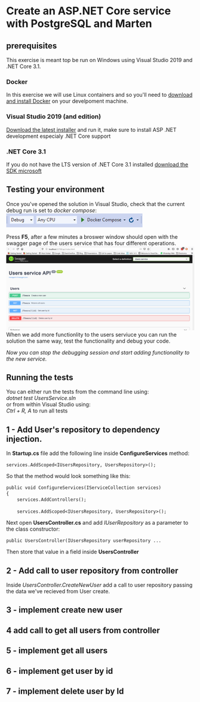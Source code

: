 # Create an ASP.NET Core service with PostgreSQL and Marten

## prerequisites
This exercise is meant top be run on Windows using Visual Studio 2019 and .NET Core 3.1.

### Docker
In this exercise we will use Linux containers and so you'll need to [download and install Docker](https://docs.docker.com/docker-for-windows/install/) on your develpoment machine.

### Visual Studio 2019 (and edition)
[Download the latest installer](https://visualstudio.microsoft.com/downloads/) and run it, make sure to install ASP .NET  development especialy .NET Core support

### .NET Core 3.1
If you do not have the LTS version of .NET Core 3.1 installed [download the SDK microsoft](https://dotnet.microsoft.com/download/dotnet-core)

## Testing your environment
Once you've opened the solution in Visual Studio, check that the current debug run is set to _docker compose_: ![debug docker compose](./Images/debug_docker_compose.PNG)

Press __F5__, after a few minutes a broswer window should open with the swagger page of the users service that has four different operations. 
![swagger on browser](./Images/swagger_on_browser.PNG)
When we add more functionlity to the users serviuce you can run the solution the same way, test the functionality and debug your code.

_Now you can stop the debugging session and start adding functionality to the new service._

## Running the tests
You can either run the tests from the command line using:   
_dotnet test UsersService.sln_  
or from within Visual Studio using:  
_Ctrl + R, A_ to run all tests

## 1 - Add User's repository to dependency injection.
In __Startup.cs__ file add the following line inside __ConfigureServices__ method:
```
services.AddScoped<IUsersRepository, UsersRepository>();
```
So that the method would look something like this:
```
public void ConfigureServices(IServiceCollection services)
{
    services.AddControllers();

    services.AddScoped<IUsersRepository, UsersRepository>();
```
Next open __UsersController.cs__ and add _IUserRepository_ as a parameter to the class constructor:
```
public UsersController(IUsersRepository userRepository ...
```
Then store that value in a field inside __UsersController__

## 2 - Add call to user repository from controller
Inside _UsersController.CreateNewUser_ add a call to user repository passing the data we've recieved from User create.

## 3 - implement create new user


## 4 add call to get all users from controller

## 5 - implement get all users

## 6 - implement get user by id

## 7 - implement delete user by Id
